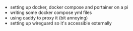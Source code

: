 - setting up docker, docker compose and portainer on a pi
- writing some docker compose yml files
- using caddy to proxy it (bit annoying)
- setting up wireguard so it's accessible externally 